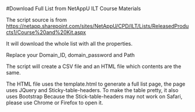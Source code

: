 #Download Full List from NetAppU ILT Course Materials

The script source is from
<https://netapp.sharepoint.com/sites/NetAppU/CPD/ILT/Lists/ReleasedProducts1/Course%20and%20Kit.aspx>

It will download the whole list with all the properties. 

Replace your Domain_ID, domain_password and Path

The script will create a CSV file and an HTML file which contents are the same.

The HTML file uses the template.html to generate a full list page, the page uses JQuery and Sticky-table-headers. 
To make the table pretty, it also uses Bootstrap
Because the Stick-table-headers may not work on Safari, please use Chrome or Firefox to open it.

